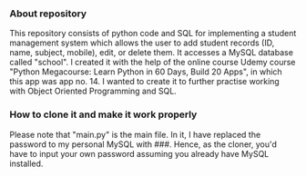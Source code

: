 ### About repository
This repository consists of python code and SQL for implementing a student management system which allows the user to add student records (ID, name, subject, mobile), edit, or delete them. It accesses a MySQL database called "school". I created it with the help of the online course Udemy course "Python Megacourse: Learn Python in 60 Days, Build 20 Apps", in which this app was app no. 14. I wanted to create it to further practise working with Object Oriented Programming and SQL.

### How to clone it and make it work properly
Please note that "main.py" is the main file. In it, I have replaced the password to my personal MySQL with ###. Hence, as the cloner, you'd have to input your own password assuming you already have MySQL installed.

